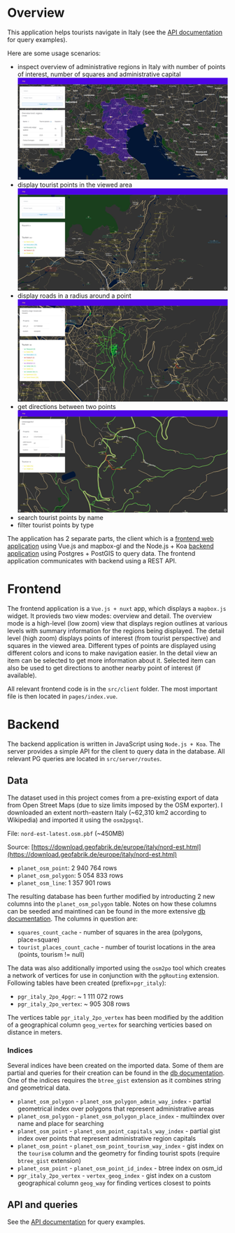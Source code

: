 # Overview

This application helps tourists navigate in Italy (see the [API documentation](api.md) for query examples).


Here are some usage scenarios:
- inspect overview of administrative regions in Italy with number of points of interest, number of squares and administrative capital
![Screenshot](preview1.JPG)
- display tourist points in the viewed area
![Screenshot](preview2.JPG)
- display roads in a radius around a point
![Screenshot](preview4.JPG)
- get directions between two points
![Screenshot](preview3.JPG)
- search tourist points by name
- filter tourist points by type

The application has 2 separate parts, the client which is a [frontend web application](#frontend) using Vue.js and mapbox-gl and the Node.js + Koa [backend application](#backend) using Postgres + PostGIS to query data. The frontend application communicates with backend using a REST API.



# Frontend

The frontend application is a `Vue.js + nuxt` app, which displays a `mapbox.js` widget. It provieds two view modes: overview and detail. The overview mode is a high-level (low zoom) view that displays region outlines at various levels with summary information for the regions being displayed. The detail level (high zoom) displays points of interest (from tourist perspective) and squares in the viewed area. Different types of points are displayed using different colors and icons to make navigation easier. In the detail view an item can be selected to get more information about it. Selected item can also be used to get directions to another nearby point of interest (if available).

All relevant frontend code is in the `src/client` folder. The most important file is then located in `pages/index.vue`.

# Backend

The backend application is written in JavaScript using `Node.js + Koa`. The server provides a simple API for the client to query data in the database. All relevant PG queries are located in `src/server/routes`.

## Data

The dataset used in this project comes from a pre-existing export of data from Open Street Maps (due to size limits imposed by the OSM exporter). I downloaded an extent north-eastern Italy (~62,310 km2 according to Wikipedia) and imported it using the `osm2pgsql`. 

File: `nord-est-latest.osm.pbf` (~450MB)

Source: [https://download.geofabrik.de/europe/italy/nord-est.html](https://download.geofabrik.de/europe/italy/nord-est.html)

* `planet_osm_point`: 2 940 764 rows
* `planet_osm_polygon`: 5 054 833 rows
* `planet_osm_line`: 1 357 901 rows

The resulting database has been further modified by introducting 2 new columns into the `planet_osm_polygon` table. Notes on how these columns can be seeded and maintined can be found in the more extensive [db documentation](database.md). The columns in question are:

* `squares_count_cache` - number of squares in the area (polygons, place=square)
* `tourist_places_count_cache` - number of tourist locations in the area (points, tourism != null)

The data was also additionally imported using the `osm2po` tool which creates a network of vertices for use in conjunction with the `pgRouting` extension. Following tables have been created (prefix=`pgr_italy`):

* `pgr_italy_2po_4pgr`: ~ 1 111 072 rows
* `pgr_italy_2po_vertex`: ~ 905 308 rows

The vertices table `pgr_italy_2po_vertex` has been modified by the addition of a geographical column `geog_vertex` for searching verticies based on distance in meters.

### Indices 
Several indices have been created on the imported data. Some of them are partial and queries for their creation can be found in the [db documentation](database.md). One of the indices requires the `btree_gist` extension as it combines string and geometrical data.

* `planet_osm_polygon` - `planet_osm_polygon_admin_way_index` - partial geometrical index over polygons that represent administrative areas
* `planet_osm_polygon` -  `planet_osm_polygon_place_index` - multiindex over name and place for searching
* `planet_osm_point` - `planet_osm_point_capitals_way_index` - partial gist index over points that represent administrative region capitals
* `planet_osm_point` - `planet_osm_point_tourism_way_index` - gist index on the `tourism` column and the geometry for finding tourist spots (require `btree_gist` extension)
* `planet_osm_point` - `planet_osm_point_id_index` - btree index on osm_id
* `pgr_italy_2po_vertex` - `vertex_geog_index` - gist index on a custom geographical column `geog_way` for finding vertices closest to points 
 

## API and queries

See the [API documentation](api.md) for query examples.

